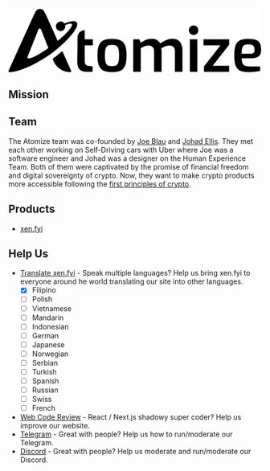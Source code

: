 <p align="center">
<picture>
  <source media="(prefers-color-scheme: dark)" srcset="https://raw.githubusercontent.com/atomizexyz/.github/main/profile/atomize-dark.svg">
  <img alt="atomize" src="https://raw.githubusercontent.com/atomizexyz/.github/main/profile/atomize-light.svg">
</picture>
</p>

## Mission

## Team

The Atomize team was co-founded by [Joe Blau](https://twitter.com/joeblau) and [Johad Ellis](https://twitter.com/johadellis). They met each other working on Self-Driving cars with Uber where Joe was a software engineer and Johad was a designer on the Human Experience Team. Both of them were captivated by the promise of financial freedom and digital sovereignty of crypto. Now, they want to make crypto products more accessible following the [first principles of crypto](https://twitter.com/mrJackLevin/status/1558467164360695809).

## Products

- [xen.fyi](https://xen.fyi)

## Help Us

- [Translate xen.fyi](https://github.com/atomizexyz/xenfyi/blob/main/public/locales/en/common.json) - Speak multiple languages? Help us bring xen.fyi to everyone around he world translating our site into other languages.
  - [x] Filipino
  - [ ] Polish
  - [ ] Vietnamese
  - [ ] Mandarin
  - [ ] Indonesian
  - [ ] German
  - [ ] Japanese
  - [ ] Norwegian
  - [ ] Serbian
  - [ ] Turkish
  - [ ] Spanish
  - [ ] Russian
  - [ ] Swiss
  - [ ] French
- [Web Code Review](https://github.com/atomizexyz/xenfyi) - React / Next.js shadowy super coder? Help us improve our website.
- [Telegram](https://telegram.me/atomizexyz) - Great with people? Help us how to run/moderate our Telegram.
- [Discord](https://discord.gg/atomizexyz) - Great with people? Help us moderate and run/moderate our Discord.
